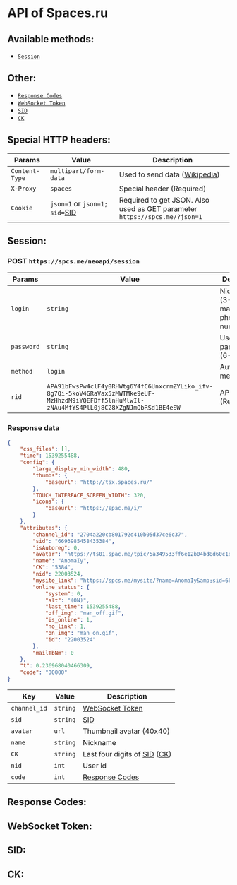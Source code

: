 # API of Spaces.ru

## Available methods:
- [`Session`](#session)

## Other:
- [`Response Codes`](#response-codes)
- [`WebSocket Token`](#websocket-token)
- [`SID`](#sid)
- [`CK`](#ck)

## Special HTTP headers:
| Params | Value | Description |
|-|-|-|
| `Content-Type` | `multipart/form-data` | Used to send data ([Wikipedia](https://ru.wikipedia.org/wiki/Multipart/form-data)) |
| `X-Proxy` | `spaces` | Special header (Required) |
| `Cookie` | `json=1` or `json=1; sid=`[SID](#sid) | Required to get JSON. Also used as GET parameter `https://spcs.me/?json=1` |

## Session:
### POST `https://spcs.me/neoapi/session`
| Params | Value | Description |
|-|-|-|
| `login` | `string` | Nickname (3-15), E-mail or phone number |
| `password` | `string` | Username password (6-20) |
| `method` | `login` | Authorization method |
| `rid` | `APA91bFwsPw4clF4y0RHWtg6Y4fC6UnxcrmZYLiko_ifv-8g7Qi-5koV4GRaVax5zMWTMke9eUF-MzHhzdM9iYQEFDff5lnHuMlwIl-zNAu4MfYS4PlL0j8C28XZgNJmQbRSd1BE4eSW` | API Token (Required) |

### Response data
``` JSON
{
	"css_files": [],
	"time": 1539255488,
	"config": {
		"large_display_min_width": 480,
		"thumbs": {
			"baseurl": "http://tsx.spaces.ru/"
		},
		"TOUCH_INTERFACE_SCREEN_WIDTH": 320,
		"icons": {
			"baseurl": "https://spac.me/i/"
		}
	},
	"attributes": {
		"channel_id": "2704a220cb801792d410b05d37ce6c37",
		"sid": "6693985458435384",
		"isAutoreg": 0,
		"avatar": "https://ts01.spac.me/tpic/5a349533ff6e12b04bd8d60c1d1c5df3/109940268.p.41.40.0.20020970.jpg?1450357123",
		"name": "AnomaIy",
		"CK": "5384",
		"nid": 22003524,
		"mysite_link": "https://spcs.me/mysite/?name=AnomaIy&amp;sid=6693985458435384",
		"online_status": {
			"system": 0,
			"alt": "(ON)",
			"last_time": 1539255488,
			"off_img": "man_off.gif",
			"is_online": 1,
			"no_link": 1,
			"on_img": "man_on.gif",
			"id": "22003524"
		},
		"mailTbNm": 0
	},
	"t": 0.236968040466309,
	"code": "00000"
}
```

| Key | Value | Description |
|-|-|-|
| `channel_id` | `string` | [WebSocket Token](#websocket-token) |
| `sid` | `string` | [SID](#sid) |
| `avatar` | `url` | Thumbnail avatar (40x40) |
| `name` | `string` | Nickname |
| `CK` | `string` | Last four digits of [SID](#sid) ([CK](#ck)) |
| `nid` | `int` | User id |
| `code` | `int` | [Response Codes](#response-codes) |

## Response Codes:

## WebSocket Token:

## SID:

## CK:
